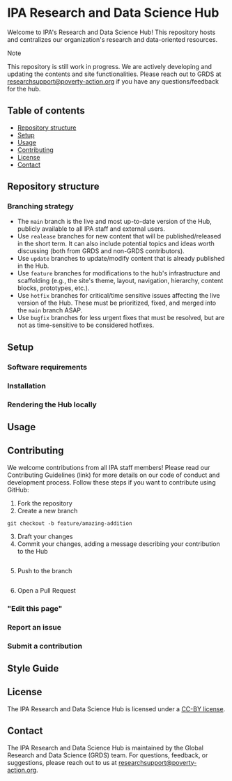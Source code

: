 # IPA Research and Data Science Hub

Welcome to IPA's Research and Data Science Hub! This repository hosts and centralizes our organization's research and data-oriented resources.

> [!NOTE]
> This repository is still work in progress. We are actively developing and updating the contents and site functionalities. Please reach out to GRDS at [researchsupport@poverty-action.org](researchsupport@poverty-action.org) if you have any questions/feedback for the hub.

## Table of contents
* [Repository structure](#repository-structure)
* [Setup](#setup)
* [Usage](#usage)
* [Contributing](#contributing)
* [License](#license)
* [Contact](#contact)
 
## Repository structure

### Branching strategy
* The `main` branch is the live and most up-to-date version of the Hub, publicly available to all IPA staff and external users. 
* Use `realease` branches for new content that will be published/released in the short term. It can also include potential topics and ideas worth discussing (both from GRDS and non-GRDS contributors).
* Use `update` branches to update/modify content that is already published in the Hub. 
* Use `feature` branches for modifications to the hub's infrastructure and scaffolding (e.g., the site's theme, layout, navigation, hierarchy, content blocks, prototypes, etc.).
* Use `hotfix` branches for critical/time sensitive issues affecting the live version of the Hub. These must be prioritized, fixed, and merged into the `main` branch ASAP.
* Use `bugfix` branches for less urgent fixes that must be resolved, but are not as time-sensitive to be considered hotfixes.
  
## Setup

### Software requirements

### Installation

### Rendering the Hub locally

## Usage

## Contributing

We welcome contributions from all IPA staff members! Please read our Contributing Guidelines (link) for more details on our code of conduct and development process. Follow these steps if you want to contribute using GitHub:

1. Fork the repository
2. Create a new branch
```
git checkout -b feature/amazing-addition
```
3. Draft your changes
4. Commit your changes, adding a message describing your contribution to the Hub
```git commit -m 'Add amazing feature'
```
5. Push to the branch
```git push origin feature/amazing-addition
```
6. Open a Pull Request

### "Edit this page"

### Report an issue

### Submit a contribution

## Style Guide

## License
The IPA Research and Data Science Hub is licensed under a [CC-BY license](./LICENSE.txt).

## Contact
The IPA Research and Data Science Hub is maintained by the Global Research and Data Science (GRDS) team. For questions, feedback, or suggestions, please reach out to us at [researchsupport@poverty-action.org](researchsupport@poverty-action.org).